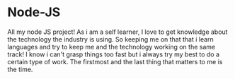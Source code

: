 # Node-JS
All my node JS project!
As i am a self learner, I love to get knowledge about the technology the industry is using. So keeping me on that that i learn languages and try to keep me and the technology working on the same track!
I know i can't grasp things too fast but i always try my best to do a certain type of work. The firstmost and the last thing that matters to me is the time.
